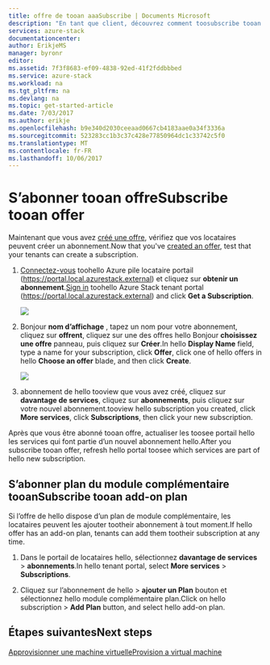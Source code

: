 ```yaml
---
title: offre de tooan aaaSubscribe | Documents Microsoft
description: "En tant que client, découvrez comment toosubscribe tooan offre."
services: azure-stack
documentationcenter: 
author: ErikjeMS
manager: byronr
editor: 
ms.assetid: 7f3f8683-ef09-4838-92ed-41f2fddbbbed
ms.service: azure-stack
ms.workload: na
ms.tgt_pltfrm: na
ms.devlang: na
ms.topic: get-started-article
ms.date: 7/03/2017
ms.author: erikje
ms.openlocfilehash: b9e340d2030ceeaad0667cb4183aae0a34f3336a
ms.sourcegitcommit: 523283cc1b3c37c428e77850964dc1c33742c5f0
ms.translationtype: MT
ms.contentlocale: fr-FR
ms.lasthandoff: 10/06/2017
---
```

# <a name="subscribe-tooan-offer"></a><span data-ttu-id="6b20a-103">S’abonner tooan offre</span><span class="sxs-lookup"><span data-stu-id="6b20a-103">Subscribe tooan offer</span></span>
<span data-ttu-id="6b20a-104">Maintenant que vous avez [créé une offre](azure-stack-create-offer.md), vérifiez que vos locataires peuvent créer un abonnement.</span><span class="sxs-lookup"><span data-stu-id="6b20a-104">Now that you've [created an offer](azure-stack-create-offer.md), test that your tenants can create a subscription.</span></span>

1. <span data-ttu-id="6b20a-105">[Connectez-vous](azure-stack-connect-azure-stack.md) toohello Azure pile locataire portail (https://portal.local.azurestack.external) et cliquez sur **obtenir un abonnement**.</span><span class="sxs-lookup"><span data-stu-id="6b20a-105">[Sign in](azure-stack-connect-azure-stack.md) toohello Azure Stack tenant portal (https://portal.local.azurestack.external) and click **Get a Subscription**.</span></span>

   ![](media/azure-stack-subscribe-plan-provision-vm/image01.png)
2. <span data-ttu-id="6b20a-106">Bonjour **nom d’affichage** , tapez un nom pour votre abonnement, cliquez sur **offrent**, cliquez sur une des offres hello Bonjour **choisissez une offre** panneau, puis cliquez sur **Créer**.</span><span class="sxs-lookup"><span data-stu-id="6b20a-106">In hello **Display Name** field, type a name for your subscription, click **Offer**, click one of hello offers in hello **Choose an offer** blade, and then click **Create**.</span></span>

   ![](media/azure-stack-subscribe-plan-provision-vm/image02.png)
3. <span data-ttu-id="6b20a-107">abonnement de hello tooview que vous avez créé, cliquez sur **davantage de services**, cliquez sur **abonnements**, puis cliquez sur votre nouvel abonnement.</span><span class="sxs-lookup"><span data-stu-id="6b20a-107">tooview hello subscription you created, click **More services**, click **Subscriptions**, then click your new subscription.</span></span>  

<span data-ttu-id="6b20a-108">Après que vous être abonné tooan offre, actualiser les toosee portail hello les services qui font partie d’un nouvel abonnement hello.</span><span class="sxs-lookup"><span data-stu-id="6b20a-108">After you subscribe tooan offer, refresh hello portal toosee which services are part of hello new subscription.</span></span>

## <a name="subscribe-tooan-add-on-plan"></a><span data-ttu-id="6b20a-109">S’abonner plan du module complémentaire tooan</span><span class="sxs-lookup"><span data-stu-id="6b20a-109">Subscribe tooan add-on plan</span></span>
<span data-ttu-id="6b20a-110">Si l’offre de hello dispose d’un plan de module complémentaire, les locataires peuvent les ajouter tootheir abonnement à tout moment.</span><span class="sxs-lookup"><span data-stu-id="6b20a-110">If hello offer has an add-on plan, tenants can add them tootheir subscription at any time.</span></span>  

1. <span data-ttu-id="6b20a-111">Dans le portail de locataires hello, sélectionnez **davantage de services** > **abonnements**.</span><span class="sxs-lookup"><span data-stu-id="6b20a-111">In hello tenant portal, select **More services** > **Subscriptions**.</span></span>

2. <span data-ttu-id="6b20a-112">Cliquez sur l’abonnement de hello > **ajouter un Plan** bouton et sélectionnez hello module complémentaire plan.</span><span class="sxs-lookup"><span data-stu-id="6b20a-112">Click on hello subscription > **Add Plan** button, and select hello add-on plan.</span></span>



## <a name="next-steps"></a><span data-ttu-id="6b20a-113">Étapes suivantes</span><span class="sxs-lookup"><span data-stu-id="6b20a-113">Next steps</span></span>
[<span data-ttu-id="6b20a-114">Approvisionner une machine virtuelle</span><span class="sxs-lookup"><span data-stu-id="6b20a-114">Provision a virtual machine</span></span>](azure-stack-provision-vm.md)
